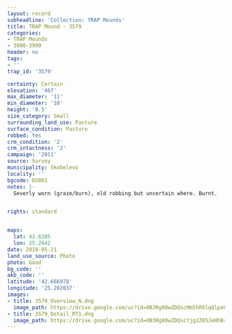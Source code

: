 ```yaml
---
layout: record
subheadline: 'Collection: TRAP Mounds'
title: TRAP Mound - 3579
categories:
- TRAP Mounds
- 3000-3999
header: no
tags:
- ''
trap_id: '3579'

certainty: Certain
elevation: '467'
max_diameter: '11'
min_diameter: '10'
height: '0.5'
size_category: Small
surrounding_land_use: Pasture
surface_condition: Pasture
robbed: Yes
crm_condition: '2'
crm_intactness: '2'
campaign: '2011'
source: Survey
municipality: Skobelevo
locality: ''
bgcode: DS001
notes: |-
  Severly worn (graze/burn), old robbing but uncertain where. Burnt.


rights: standard


maps:
  lat: 42.6285
  lon: 25.2442
date: 2018-05-21
land_use_source: Photo
photo: Good
bg_code: ''
akb_code: ''
latitude: '42.666978'
longitude: '25.202037'
images:
- title: 3579_Overview_N.dng
  image_path: https://drive.google.com/uc?id=0B3Rg88wZDQscMm5hRXlqQlpoQzA
- title: 3579_Detail_RT1.dng
  image_path: https://drive.google.com/uc?id=0B3Rg88wZDQscYjg1Z05JeHhBanc
---
```

